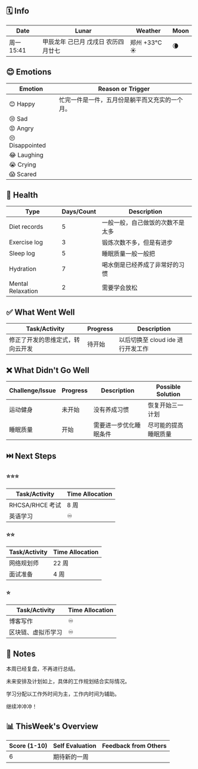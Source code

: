 ## 🗓️ Info

| Date                           | Lunar                     | Weather                                                       | Moon                                            |
| ------------------------------ | ------------------------- | ------------------------------------------------------------- | ----------------------------------------------- |
| 周一 15:41 | 甲辰龙年 己巳月 戊戌日 农历四月廿七 | 郑州 +33°C ☀️   | 🌘 |

## 😊 Emotions

| Emotion          | Reason or Trigger              |
|------------------|-------------------------------|
| 😊 Happy         | 忙完一件是一件，五月份是躺平而又充实的一个月。 |
| 😢 Sad           |                     |
| 😡 Angry         |                   |
| 😔 Disappointed  |                   |
| 😂 Laughing      |                   |
| 😭 Crying        |                     |
| 😱 Scared        |                     |

## 🍎 Health

| Type              | Days/Count | Description             |
| ----------------- | ---------- | ----------------------- |
| Diet records      | 5 | 一般一般，自己做饭的次数不是太多 |
| Exercise log      | 3 | 锻炼次数不多，但是有进步 |
| Sleep log         | 5 | 睡眠质量一般一般把 |
| Hydration         | 7 | 喝水倒是已经养成了非常好的习惯 |
| Mental Relaxation | 2 | 需要学会放松                     |

## ✅ What Went Well

| Task/Activity                    | Progress | Description                       |
| -------------------------------- | -------- | --------------------------------- |
| 修正了开发的思维定式，转向云开发 | 待开始   | 以后切换至 cloud ide 进行开发工作 |

## ❌ What Didn't Go Well

| Challenge/Issue   | Progress | Description  | Possible Solution |
| ----------------- | ------------ | ----------------- | ----------------- |
| 运动健身    | 未开始 | 没有养成习惯 | 恢复开始三一计划 |
| 睡眠质量 | 开始 | 需要进一步优化睡眠条件 | 尽可能的提高睡眠质量 |

## ⏭️ Next Steps

### ⭐⭐⭐

| Task/Activity   | Time Allocation |
| --------------- | --------------- |
| RHCSA/RHCE 考试 | 8 周            |
| 英语学习        | ♾️               |

### ⭐⭐

| Task/Activity | Time Allocation |
| ------------- | --------------- |
| 网络规划师    | 22 周           |
| 面试准备      | 4 周            |

### ⭐

| Task/Activity      | Time Allocation |
| ------------------ | --------------- |
| 博客写作           | ♾️               |
| 区块链、虚拟币学习 | ♾️               |

## 📝 Notes

本周已经复盘，不再进行总结。

未来安排及计划如上，具体的工作规划结合实际情况。

学习分配以工作外时间为主，工作内时间为辅助。

继续冲冲冲！

## 📊 ThisWeek's Overview

| Score (1-10) | Self Evaluation | Feedback from Others |
| ------------ | --------------- | -------------------- |
| 6            | 期待新的一周    |                      |

